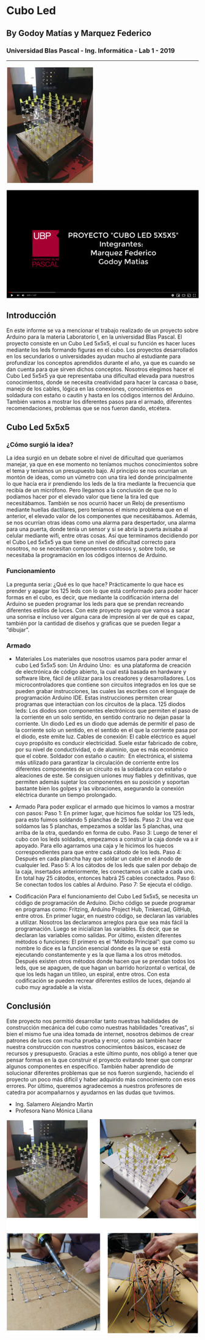 # Cubo Led
## By Godoy Matías y Marquez Federico
### Universidad Blas Pascal - Ing. Informática - Lab 1 - 2019
------------------------------------------------------------------------------------------
![01](images/01.png)

[![video](images/03.png)](https://www.youtube.com/watch?v=bp_qJ6kgRnc&feature=youtu.be)
## Introducción
En este informe se va a mencionar el trabajo realizado de un proyecto sobre Arduino para la materia Laboratorio I, en la universidad Blas Pascal. El proyecto consiste en un Cubo Led 5x5x5, el cual su función es hacer luces mediante los leds formando figuras en el cubo.
Los proyectos desarrollados en los secundarios o universidades ayudan mucho al estudiante para profundizar los conceptos aprendidos durante el año, ya que es cuando se dan cuenta para que sirven dichos conceptos.
Nosotros elegimos hacer el Cubo Led 5x5x5 ya que representaba una dificultad elevada para nuestros conocimientos, donde se necesita creatividad para hacer la carcasa o base, manejo de los cables, lógica en las conexiones, conocimientos en soldadura con estaño o cautín y hasta en los códigos internos del Arduino. También vamos a mostrar los diferentes pasos para el armado, diferentes recomendaciones, problemas que se nos fueron dando, etcétera.

## Cubo Led 5x5x5

### ¿Cómo surgió la idea?
La idea surgió en un debate sobre el nivel de dificultad que queríamos manejar, ya que en ese momento no teníamos muchos conocimientos sobre el tema y teníamos un presupuesto bajo. 
Al principio se nos ocurrían un montón de ideas, como un vúmetro con una tira led donde principalmente lo que hacía era ir prendiendo los leds de la tira mediante la frecuencia que recibía de un micrófono. Pero llegamos a la conclusión de que no lo podíamos hacer por el elevado valor que tiene la tira led que necesitábamos. También se nos ocurrió hacer un Reloj de presentismo mediante huellas dactilares, pero teníamos el mismo problema que en el anterior, el elevado valor de los componentes que necesitábamos. Además, se nos ocurrían otras ideas como una alarma para despertador, una alarma para una puerta, donde tenía un sensor y si se abría la puerta avisaba al celular mediante wifi, entre otras cosas.
Así que terminamos decidiendo por el Cubo Led 5x5x5 ya que tiene un nivel de dificultad correcto para nosotros, no se necesitan componentes costosos y, sobre todo, se necesitaba la programación en los códigos internos de Arduino.

### Funcionamiento
La pregunta seria: ¿Qué es lo que hace?
Prácticamente lo que hace es prender y apagar los 125 leds con lo que está conformado para poder hacer formas en el cubo, es decir, que mediante la codificación interna del Arduino se pueden programar los leds para que se prendan recreando diferentes estilos de luces.
Con este proyecto seguro que vamos a sacar una sonrisa e incluso ver alguna cara de impresión al ver de qué es capaz, también por la cantidad de diseños y graficas que se pueden llegar a “dibujar”.

### Armado
* Materiales
Los materiales que nosotros usamos para poder armar el cubo Led 5x5x5 son:
Un Arduino Uno:  es una plataforma de creación de electrónica de código abierto, la cual está basada en hardware y software libre, fácil de utilizar para los creadores y desarrolladores. Los microcontroladores que contiene son circuitos integrados en los que se pueden grabar instrucciones, las cuales las escribes con el lenguaje de programación Arduino IDE. Estas instrucciones permiten crear programas que interactúan con los circuitos de la placa.
125 diodos leds: Los diodos son componentes electrónicos que permiten el paso de la corriente en un solo sentido, en sentido contrario no dejan pasar la corriente.
Un diodo Led es un diodo que además de permitir el paso de la corriente solo un sentido, en el sentido en el que la corriente pasa por el diodo, este emite luz.
Cables de conexión: El cable eléctrico es aquel cuyo propósito es conducir electricidad. Suele estar fabricado de cobre, por su nivel de conductividad, o de aluminio, que es más económico que el cobre.
Soldador con estaño o cautín:  En electrónica, el sistema más utilizado para garantizar la circulación de corriente entre los diferentes componentes de un circuito es la soldadura con estaño o aleaciones de este. Se consiguen uniones muy fiables y definitivas, que permiten además sujetar los componentes en su posición y soportan bastante bien los golpes y las vibraciones, asegurando la conexión eléctrica durante un tiempo prolongado.

* Armado
Para poder explicar el armado que hicimos lo vamos a mostrar con pasos:
Paso 1: En primer lugar, que hicimos fue soldar los 125 leds, para esto fuimos soldando 5 planchas de 25 leds.
Paso 2: Una vez que soldamos las 5 planchas, empezamos a soldar las 5 planchas, una arriba de la otra, quedando en forma de cubo.
Paso 3: Luego de tener el cubo con los leds soldados, empezamos a construir la caja donde va a ir apoyado. Para ello agarramos una caja y le hicimos los huecos correspondientes para que entre cada cátodo de los leds.
Paso 4: Después en cada plancha hay que soldar un cable en el ánodo de cualquier led.
Paso 5: A los cátodos de los leds que salen por debajo de la caja, insertados anteriormente, les conectamos un cable a cada uno. En total hay 25 cátodos, entonces habrá 25 cables conectados.
Paso 6: Se conectan todos los cables al Arduino.
Paso 7: Se ejecuta el código.

* Codificación
Para el funcionamiento del Cubo Led 5x5x5, se necesita un código de programación de Arduino. Dicho código se puede programar en programas como: Fritzing, Arduino Project Hub, Tinkercad, GitHub, entre otros.
En primer lugar, en nuestro código, se declaran las variables a utilizar. Nosotros las declaramos arreglos para que sea más fácil la programación.
Luego se inicializan las variables. Es decir, que se declaran las variables como salidas.
Por último, existen diferentes métodos o funciones:
El primero es el “Método Principal”: que como su nombre lo dice es la función esencial donde es la que se está ejecutando constantemente y es la que llama a los otros métodos.
Después existen otros métodos donde hacen que se prendan todos los leds, que se apaguen, de que hagan un barrido horizontal o vertical, de que los leds hagan un titileo, un espiral, entre otros.
Con esta codificación se pueden recrear diferentes estilos de luces, dejando al cubo muy agradable a la vista.

## Conclusión
Este proyecto nos permitió desarrollar tanto nuestras habilidades de construcción mecánica del cubo como nuestras habilidades "creativas", si bien el mismo fue una idea tomada de internet, nosotros debimos de crear patrones de luces con mucha prueba y error, como así también hacer nuestra construcción con nuestros conocimientos básicos, escasez de recursos y presupuesto. Gracias a este último punto, nos obligó a tener que pensar formas en la que construir el proyecto evitando tener que comprar algunos componentes en específico. También haber aprendido de solucionar diferentes problemas que se nos fueron surgiendo, haciendo el proyecto un poco más difícil y haber adquirido más conocimiento con esos errores.
Por último, queremos agradecemos a nuestros profesores de catedra por acompañarnos y ayudarnos en las dudas que tuvimos.
- Ing. Salamero Alejandro Martin
- Profesora Nano Mónica Liliana

![02](images/02.png)
